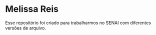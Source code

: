 # Melissa Reis
Esse repositório foi criado para trabalharmos no SENAI com diferentes versões de arquivo.
